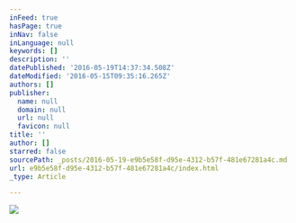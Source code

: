 ```yaml
---
inFeed: true
hasPage: true
inNav: false
inLanguage: null
keywords: []
description: ''
datePublished: '2016-05-19T14:37:34.508Z'
dateModified: '2016-05-15T09:35:16.265Z'
authors: []
publisher:
  name: null
  domain: null
  url: null
  favicon: null
title: ''
author: []
starred: false
sourcePath: _posts/2016-05-19-e9b5e58f-d95e-4312-b57f-481e67281a4c.md
url: e9b5e58f-d95e-4312-b57f-481e67281a4c/index.html
_type: Article

---
```

![](https://the-grid-user-content.s3-us-west-2.amazonaws.com/625e674b-8640-45b7-afff-55a21ddd06a0.png)